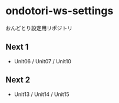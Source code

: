 # ondotori-ws-settings
おんどとり設定用リポジトリ

## Next 1

- Unit06 / Unit07 / Unit10

## Next 2

- Unit13 / Unit14 / Unit15
